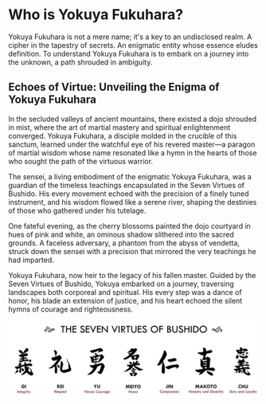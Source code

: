 # Who is Yokuya Fukuhara?

Yokuya Fukuhara is not a mere name; it's a key to an undisclosed realm. A cipher in the tapestry of secrets. An enigmatic entity whose essence eludes definition. To understand Yokuya Fukuhara is to embark on a journey into the unknown, a path shrouded in ambiguity.

## Echoes of Virtue: Unveiling the Enigma of Yokuya Fukuhara

In the secluded valleys of ancient mountains, there existed a dojo shrouded in mist, where the art of martial mastery and spiritual enlightenment converged. Yokuya Fukuhara, a disciple molded in the crucible of this sanctum, learned under the watchful eye of his revered master—a paragon of martial wisdom whose name resonated like a hymn in the hearts of those who sought the path of the virtuous warrior.


The sensei, a living embodiment of the enigmatic Yokuya Fukuhara, was a guardian of the timeless teachings encapsulated in the Seven Virtues of Bushido. His every movement echoed with the precision of a finely tuned instrument, and his wisdom flowed like a serene river, shaping the destinies of those who gathered under his tutelage.


One fateful evening, as the cherry blossoms painted the dojo courtyard in hues of pink and white, an ominous shadow slithered into the sacred grounds. A faceless adversary, a phantom from the abyss of vendetta, struck down the sensei with a precision that mirrored the very teachings he had imparted.


Yokuya Fukuhara, now heir to the legacy of his fallen master. Guided by the Seven Virtues of Bushido, Yokuya embarked on a journey, traversing landscapes both corporeal and spiritual. His every step was a dance of honor, his blade an extension of justice, and his heart echoed the silent hymns of courage and righteousness.


<img src="https://raw.githubusercontent.com/YokuyaFukuhara/YokuyaFukuhara/main/The_Seven_Virtues_Of_Bushido.jpg" alt="Always Follow" title="The 7 Virtues">
